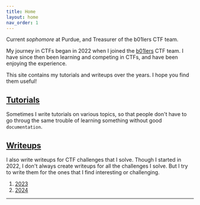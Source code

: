 ```yaml
---
title: Home
layout: home
nav_order: 1
---
```


Current *sophomore* at Purdue, and Treasurer of the b01lers CTF team.

My journey in CTFs began in 2022 when I joined the [b01lers](https://b01lersc.tf/) CTF team. I have since then been learning and competing in CTFs, and have been enjoying the experience.

This site contains my tutorials and writeups over the years. I hope you find them useful!

## [Tutorials](/docs/Tutorials/)

Sometimes I write tutorials on various topics, so that people don't have to go throug the same trouble of learning something without good `documentation`.


## [Writeups](/docs/Writeups/)

I also write writeups for CTF challenges that I solve. Though I started in 2022, I don't always create writeups for all the challenges I solve. But I try to write them for the ones that I find interesting or challenging.

1. [2023](/docs/Writeups/2023/)
2. [2024](/docs/Writeups/2024/)

----

[^1]: [It can take up to 10 minutes for changes to your site to publish after you push the changes to GitHub](https://docs.github.com/en/pages/setting-up-a-github-pages-site-with-jekyll/creating-a-github-pages-site-with-jekyll#creating-your-site).

[Just the Docs]: https://just-the-docs.github.io/just-the-docs/
[GitHub Pages]: https://docs.github.com/en/pages
[README]: https://github.com/just-the-docs/just-the-docs-template/blob/main/README.md
[Jekyll]: https://jekyllrb.com
[GitHub Pages / Actions workflow]: https://github.blog/changelog/2022-07-27-github-pages-custom-github-actions-workflows-beta/
[use this template]: https://github.com/just-the-docs/just-the-docs-template/generate
